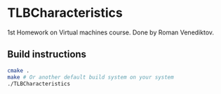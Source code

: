 # TLBCharacteristics

1st Homework on Virtual machines course. Done by Roman Venediktov.

## Build instructions

```bash
cmake .
make # Or another default build system on your system
./TLBCharacteristics
```
